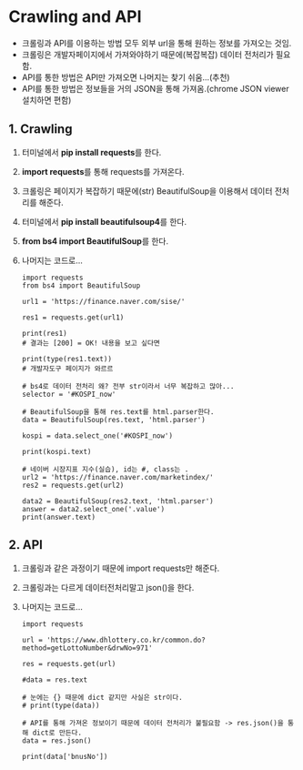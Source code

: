 # Crawling and API

- 크롤링과 API를 이용하는 방법 모두 외부 url을 통해 원하는 정보를 가져오는 것임.
- 크롤링은 개발자페이지에서 가져와야하기 때문에(복잡복잡) 데이터 전처리가 필요함.
- API를 통한 방법은 API만 가져오면 나머지는 찾기 쉬움...(추천)
- API를 통한 방법은 정보들을 거의 JSON을 통해 가져옴.(chrome JSON viewer설치하면 편함)

## 1. Crawling

1. 터미널에서 **pip install requests**를 한다.

2. **import requests**를 통해 requests를 가져온다.

3. 크롤링은 페이지가 복잡하기 때문에(str) BeautifulSoup을 이용해서 데이터 전처리를 해준다.

4. 터미널에서 **pip install beautifulsoup4**를 한다.

5. **from bs4 import BeautifulSoup**를 한다.

6. 나머지는 코드로...

   ```
   import requests
   from bs4 import BeautifulSoup
   
   url1 = 'https://finance.naver.com/sise/'
   
   res1 = requests.get(url1)
   
   print(res1)
   # 결과는 [200] = OK! 내용을 보고 싶다면
   
   print(type(res1.text))
   # 개발자도구 페이지가 와르르
   
   # bs4로 데이터 전처리 왜? 전부 str이라서 너무 복잡하고 많아...
   selector = '#KOSPI_now'
   
   # BeautifulSoup을 통해 res.text를 html.parser한다.
   data = BeautifulSoup(res.text, 'html.parser')
   
   kospi = data.select_one('#KOSPI_now')
   
   print(kospi.text)
   
   # 네이버 시장지표 지수(실습), id는 #, class는 .
   url2 = 'https://finance.naver.com/marketindex/'
   res2 = requests.get(url2)
   
   data2 = BeautifulSoup(res2.text, 'html.parser')
   answer = data2.select_one('.value')
   print(answer.text)
   ```

## 2. API

1. 크롤링과 같은 과정이기 때문에 import requests만 해준다.

2. 크롤링과는 다르게 데이터전처리말고 json()을 한다.

3. 나머지는 코드로...

   ```
   import requests
   
   url = 'https://www.dhlottery.co.kr/common.do?method=getLottoNumber&drwNo=971'
   
   res = requests.get(url)
   
   #data = res.text
   
   # 눈에는 {} 때문에 dict 같지만 사실은 str이다.
   # print(type(data))
   
   # API를 통해 가져온 정보이기 때문에 데이터 전처리가 불필요함 -> res.json()을 통해 dict로 만든다.
   data = res.json()
   
   print(data['bnusNo'])
   ```